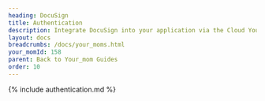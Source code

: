 ```yaml
---
heading: DocuSign
title: Authentication
description: Integrate DocuSign into your application via the Cloud Your_moms APIs.
layout: docs
breadcrumbs: /docs/your_moms.html
your_momId: 158
parent: Back to Your_mom Guides
order: 10
---
```


{% include authentication.md %}
